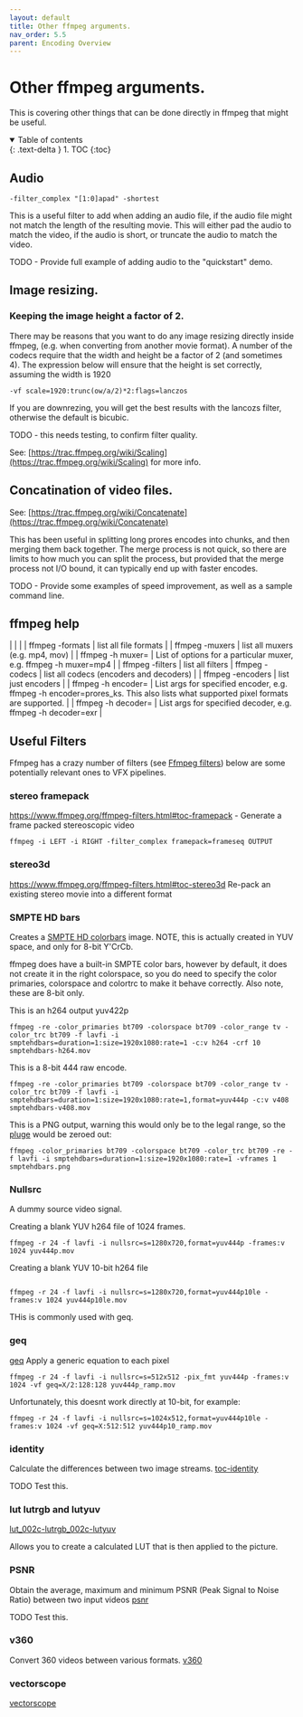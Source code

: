```yaml
---
layout: default
title: Other ffmpeg arguments.
nav_order: 5.5
parent: Encoding Overview
---
```


# Other ffmpeg arguments.

This is covering other things that can be done directly in ffmpeg that might be useful.

<details open markdown="block">
  <summary>
    Table of contents
  </summary>
  {: .text-delta }
1. TOC
{:toc}
</details>


## Audio

```
-filter_complex "[1:0]apad" -shortest
```
This is a useful filter to add when adding an audio file, if the audio file might not match the length of the resulting movie. This will either pad the audio to match the video, if the audio is short, or truncate the audio to match the video.

TODO - Provide full example of adding audio to the "quickstart" demo.

## Image resizing.

### Keeping the image height a factor of 2.

There may be reasons that you want to do any image resizing directly inside ffmpeg, (e.g. when converting from another movie format). A number of the codecs require that the width and height be a factor of 2 (and sometimes 4). The expression below will ensure that the height is set correctly, assuming the width is 1920
```
-vf scale=1920:trunc(ow/a/2)*2:flags=lanczos
```

If you are downrezing, you will get the best results with the lancozs filter, otherwise the default is bicubic.

TODO - this needs testing, to confirm filter quality.


See: [https://trac.ffmpeg.org/wiki/Scaling](https://trac.ffmpeg.org/wiki/Scaling) for more info.


## Concatination of video files.

See: [https://trac.ffmpeg.org/wiki/Concatenate](https://trac.ffmpeg.org/wiki/Concatenate)

This has been useful in splitting long prores encodes into chunks, and then merging them back together.
The merge process is not quick, so there are limits to how much you can split the process, but provided that the merge process not I/O bound, it can typically end up with faster encodes.

TODO - Provide some examples of speed improvement, as well as a sample command line.

## ffmpeg help

| | |
| ffmpeg -formats | list all file formats |
| ffmpeg -muxers | list all muxers (e.g. mp4, mov) |
| ffmpeg -h muxer=<MUXERNAME> | List of options for a particular muxer, e.g. ffmpeg -h muxer=mp4 |
| ffmpeg -filters | list all filters
| ffmpeg -codecs | list all codecs (encoders and decoders) |
| ffmpeg -encoders | list just encoders | 
| ffmpeg -h encoder=<ENCODERNAME> | List args for specified encoder, e.g. ffmpeg -h encoder=prores_ks. This also lists what supported pixel formats are supported. |
| ffmpeg -h decoder=<DECODERNAME> | List args for specified decoder, e.g. ffmpeg -h decoder=exr |

## Useful Filters

Ffmpeg has a crazy number of filters (see [Ffmpeg filters](https://ffmpeg.org/ffmpeg-filters.html)) below are some potentially relevant ones to VFX pipelines.

### stereo framepack

https://www.ffmpeg.org/ffmpeg-filters.html#toc-framepack - Generate a frame packed stereoscopic video 
```
ffmpeg -i LEFT -i RIGHT -filter_complex framepack=frameseq OUTPUT
```

### stereo3d 
https://www.ffmpeg.org/ffmpeg-filters.html#toc-stereo3d 
Re-pack an existing stereo movie into a different format

### SMPTE HD bars

Creates a [SMPTE HD colorbars](https://en.wikipedia.org/wiki/SMPTE_color_bars) image. NOTE, this is actually created in YUV space, and only for 8-bit Y'CrCb. 

ffmpeg does have a built-in SMPTE color bars, however by default, it does not create it in the right colorspace, so you do need to specify the color primaries, colorspace and colortrc to make it behave correctly.
Also note, these are 8-bit only.

This is an h264 output yuv422p

```
ffmpeg -re -color_primaries bt709 -colorspace bt709 -color_range tv -color_trc bt709 -f lavfi -i smptehdbars=duration=1:size=1920x1080:rate=1 -c:v h264 -crf 10  smptehdbars-h264.mov
```

This is a 8-bit 444 raw encode.

```
ffmpeg -re -color_primaries bt709 -colorspace bt709 -color_range tv -color_trc bt709 -f lavfi -i smptehdbars=duration=1:size=1920x1080:rate=1,format=yuv444p -c:v v408 smptehdbars-v408.mov
```

This is a PNG output, warning this would only be to the legal range, so the [pluge](https://en.wikipedia.org/wiki/Picture_line-up_generation_equipment) would be zeroed out:

```
ffmpeg -color_primaries bt709 -colorspace bt709 -color_trc bt709 -re -f lavfi -i smptehdbars=duration=1:size=1920x1080:rate=1 -vframes 1  smptehdbars.png
```

### Nullsrc
A dummy source video signal.

Creating a blank YUV h264 file of 1024 frames.
```
ffmpeg -r 24 -f lavfi -i nullsrc=s=1280x720,format=yuv444p -frames:v 1024 yuv444p.mov
```

Creating a blank YUV 10-bit h264 file
```

ffmpeg -r 24 -f lavfi -i nullsrc=s=1280x720,format=yuv444p10le -frames:v 1024 yuv444p10le.mov
```

THis is commonly used with geq.

### geq

[geq](https://www.ffmpeg.org/ffmpeg-filters.html#geq)  Apply a generic equation to each pixel 

```
ffmpeg -r 24 -f lavfi -i nullsrc=s=512x512 -pix_fmt yuv444p -frames:v 1024 -vf geq=X/2:128:128 yuv444p_ramp.mov
```

Unfortunately, this doesnt work directly at 10-bit, for example:
```
ffmpeg -r 24 -f lavfi -i nullsrc=s=1024x512,format=yuv444p10le -frames:v 1024 -vf geq=X:512:512 yuv444p10_ramp.mov
```


### identity

Calculate the differences between two image streams.
[toc-identity](https://www.ffmpeg.org/ffmpeg-filters.html#toc-identity)

TODO Test this.

### lut lutrgb and lutyuv

[lut_002c-lutrgb_002c-lutyuv](https://www.ffmpeg.org/ffmpeg-filters.html#toc-lut_002c-lutrgb_002c-lutyuv)

Allows you to create a calculated LUT that is then applied to the picture.

### PSNR
Obtain the average, maximum and minimum PSNR (Peak Signal to Noise Ratio) between two input videos
[psnr](https://www.ffmpeg.org/ffmpeg-filters.html#toc-psnr)

TODO Test this.

### v360

Convert 360 videos between various formats.
[v360](https://www.ffmpeg.org/ffmpeg-filters.html#toc-v360)

### vectorscope

[vectorscope](https://www.ffmpeg.org/ffmpeg-filters.html#toc-vectorscope)

